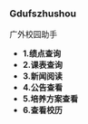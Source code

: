 ### Gdufszhushou
广外校园助手
- **1.绩点查询**          
- **2.课表查询**         
- **3.新闻阅读**         
- **4.公告查看**        
- **5.培养方案查看**            
- **6.查看校历**       
